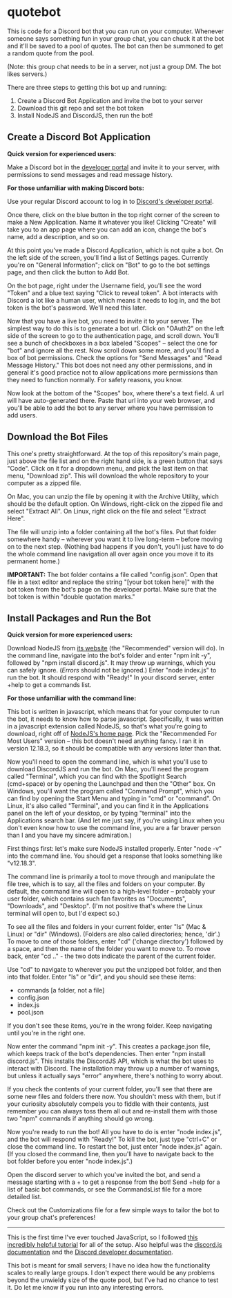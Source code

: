 # quotebot
This is code for a Discord bot that you can run on your computer. Whenever someone says something fun in your group chat, you can chuck it at the bot and it'll be saved to a pool of quotes. The bot can then be summoned to get a random quote from the pool.

(Note: this group chat needs to be in a server, not just a group DM. The bot likes servers.)

There are three steps to getting this bot up and running:
1) Create a Discord Bot Application and invite the bot to your server
2) Download this git repo and set the bot token
3) Install NodeJS and DiscordJS, then run the bot!


Create a Discord Bot Application
------------------------

**Quick version for experienced users:**

Make a Discord bot in the <a href=https://discord.com/developers/applications/>developer portal</a> and invite it to your server, with permissions to send messages and read message history.

**For those unfamiliar with making Discord bots:**

Use your regular Discord account to log in to <a href=https://discord.com/developers/applications/>Discord's developer portal</a>.

Once there, click on the blue button in the top right corner of the screen to make a New Application. Name it whatever you like! 
Clicking "Create" will take you to an app page where you can add an icon, change the bot's name, add a description, and so on. 

At this point you've made a Discord Application, which is not quite a bot. On the left side of the screen, you'll find a list of Settings pages. Currently you're on "General Information"; click on "Bot" to go to the bot settings page, and then click the button to Add Bot.

On the bot page, right under the Username field, you'll see the word "Token" and a blue text saying "Click to reveal token". A bot interacts with Discord a lot like a human user, which means it needs to log in, and the bot token is the bot's password. We'll need this later.

Now that you have a live bot, you need to invite it to your server. The simplest way to do this is to generate a bot url. Click on "OAuth2" on the left side of the screen to go to the authentication page, and scroll down. You'll see a bunch of checkboxes in a box labeled "Scopes" – select the one for "bot" and ignore all the rest. Now scroll down some more, and you'll find a box of bot permissions. Check the options for "Send Messages" and "Read Message History." This bot does not need any other permissions, and in general it's good practice not to allow applications more permissions than they need to function normally. For safety reasons, you know.

Now look at the bottom of the "Scopes" box, where there's a text field. A url will have auto-generated there. Paste that url into your web browser, and you'll be able to add the bot to any server where you have permission to add users.



Download the Bot Files
----
This one's pretty straightforward. At the top of this repository's main page, just above the file list and on the right hand side, is a green button that says "Code". Click on it for a dropdown menu, and pick the last item on that menu, "Download zip". This will download the whole repository to your computer as a zipped file.

On Mac, you can unzip the file by opening it with the Archive Utility, which should be the default option. On Windows, right-click on the zipped file and select "Extract All". On Linux, right click on the file and select "Extract Here".

The file will unzip into a folder containing all the bot's files. Put that folder somewhere handy – wherever you want it to live long-term – before moving on to the next step. (Nothing bad happens if you don't, you'll just have to do the whole command line navigation all over again once you move it to its permanent home.)

**IMPORTANT:** The bot folder contains a file called "config.json". Open that file in a text editor and replace the string "[your bot token here]" with the bot token from the bot's page on the developer portal. Make sure that the bot token is within "double quotation marks." 



Install Packages and Run the Bot
------

**Quick version for more experienced users:**

Download NodeJS from <a href=https://nodejs.org/en/>its website</a> (the "Recommended" version will do). In the command line, navigate into the bot's folder and enter "npm init -y", followed by "npm install discord.js". It may throw up warnings, which you can safely ignore. (_Errors_ should not be ignored.) Enter "node index.js" to run the bot. It should respond with "Ready!" In your discord server, enter +help to get a commands list.

**For those unfamiliar with the command line:**

This bot is written in javascript, which means that for your computer to run the bot, it needs to know how to parse javascript. Specifically, it was written in a javascript extension called NodeJS, so that's what you're going to download, right off of <a href=https://nodejs.org/en/>NodeJS's home page</a>. Pick the "Recommended For Most Users" version – this bot doesn't need anything fancy. I ran it in version 12.18.3, so it should be compatible with any versions later than that.

Now you'll need to open the command line, which is what you'll use to download DiscordJS and run the bot. On Mac, you'll need the program called "Terminal", which you can find with the Spotlight Search (cmd+space) or by opening the Launchpad and then the "Other" box. On Windows, you'll want the program called "Command Prompt", which you can find by opening the Start Menu and typing in "cmd" or "command". On Linux, it's also called "Terminal", and you can find it in the Applications panel on the left of your desktop, or by typing "terminal" into the Applications search bar. (And let me just say, if you're using Linux when you don't even know how to use the command line, you are a far braver person than I and you have my sincere admiration.)

First things first: let's make sure NodeJS installed properly. Enter "node -v" into the command line. You should get a response that looks something like "v12.18.3".

The command line is primarily a tool to move through and manipulate the file tree, which is to say, all the files and folders on your computer. By default, the command line will open to a high-level folder – probably your user folder, which contains such fan favorites as "Documents", "Downloads", and "Desktop". (I'm not positive that's where the Linux terminal will open to, but I'd expect so.)

To see all the files and folders in your current folder, enter "ls" (Mac & Linux) or "dir" (Windows). (Folders are also called directories; hence, 'dir'.) To move to one of those folders, enter "cd" ('change directory') followed by a space, and then the name of the folder you want to move to. To move back, enter "cd .." - the two dots indicate the parent of the current folder. 

Use "cd" to navigate to wherever you put the unzipped bot folder, and then into that folder. Enter "ls" or "dir", and you should see these items:
* commands [a folder, not a file]
* config.json
* index.js
* pool.json

If you don't see these items, you're in the wrong folder. Keep navigating until you're in the right one.

Now enter the command "npm init -y". This creates a package.json file, which keeps track of the bot's dependencies. Then enter "npm install discord.js". This installs the DiscordJS API, which is what the bot uses to interact with Discord. The installation may throw up a number of warnings, but unless it actually says "error" anywhere, there's nothing to worry about. 

If you check the contents of your current folder, you'll see that there are some new files and folders there now. You shouldn't mess with them, but if your curiosity absolutely compels you to fiddle with their contents, just remember you can always toss them all out and re-install them with those two "npm" commands if anything should go wrong.

Now you're ready to run the bot! All you have to do is enter "node index.js", and the bot will respond with "Ready!" To kill the bot, just type "ctrl+C" or close the command line. To restart the bot, just enter "node index.js" again. (If you closed the command line, then you'll have to navigate back to the bot folder before you enter "node index.js".)

Open the discord server to which you've invited the bot, and send a message starting with a + to get a response from the bot! Send +help for a list of basic bot commands, or see the CommandsList file for a more detailed list.

Check out the Customizations file for a few simple ways to tailor the bot to your group chat's preferences!



---

This is the first time I've ever touched JavaScript, so I followed <a href=https://discordjs.guide/>this incredibly helpful tutorial</a> for all of the setup. Also helpful was the <a href=https://discordjs-fork.readthedocs.io/en/latest/index.html>discord.js documentation</a> and the <a href=https://discord.com/developers/docs/intro>Discord developer documentation</a>.

This bot is meant for small servers; I have no idea how the functionality scales to really large groups. I don't expect there would be any problems beyond the unwieldy size of the quote pool, but I've had no chance to test it. Do let me know if you run into any interesting errors.
